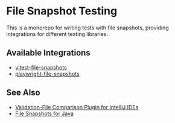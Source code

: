 # File Snapshot Testing

This is a monorepo for writing tests with file snapshots, providing integrations
for different testing libraries.

## Available Integrations

- [vitest-file-snapshots](https://github.com/cronn/file-snapshots/tree/main/packages/vitest-file-snapshots)
- [playwright-file-snapshots](https://github.com/cronn/file-snapshots/tree/main/packages/playwright-file-snapshots)

## See Also

- [Validation-File Comparison Plugin for IntelliJ IDEs](https://github.com/cronn/validation-files-comparison-intellij-plugin)
- [File Snapshots for Java](https://github.com/cronn/validation-file-assertions)
